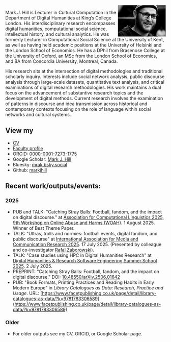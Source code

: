 <img src="mark.png" align="right" width="150" title="Photo credit: Will Melling">

Mark J. Hill is Lecturer in Cultural Computation in the Department of Digital Humanities at King’s College London. His interdisciplinary research encompasses digital humanities, computational social science, intellectual history, and cultural analytics. He was formerly Lecturer in Computational Social Science at the University of Kent, as well as having held academic positions at the University of Helsinki and the London School of Economics. He has a DPhil from Brasenose College at the University of Oxford, an MSc from the London School of Economics, and BA from Concordia University, Montreal, Canada.

His research sits at the intersection of digital methodologies and traditional scholarly inquiry. Interests include social network analysis, public discourse analysis through large-scale datasets, quantitative text analysis, and critical examinations of digital research methodologies. His work maintains a dual focus on the advancement of substantive research topics and the development of digital methods. Current research involves the examination of patterns in discourse and idea transmission across historical and contemporary contexts focusing on the role of language within social networks and cultural systems. 

## View my 

* [CV](CV.md)
* [Faculty profile](https://www.kcl.ac.uk/people/mark-j.-hill)
* ORCID: [0000-0001-7273-1775](https://orcid.org/0000-0001-7273-1775)
* Google Scholar: [Mark J. Hill](https://scholar.google.com/citations?user=y4Vjeb0AAAAJ&hl=en)
* Bluesky: [mrak.bsky.social](https://bsky.app/profile/mrak.bsky.social)
* Github: [markjhill](https://github.com/markjhill)

## Recent work/outputs/events:

### 2025 

* PUB and TALK: "Catching Stray Balls: Football, fandom, and the impact on digital discourse." at [Association for Computational Linguistics 2025, 9th Workshop on Online Abuse and Harms (WOAH)](https://aclanthology.org/2025.woah-1.17/). 1 August 2025. Winner of Best Theme Paper.
* TALK: "Ultras, trolls and normies: football events, digital fandom, and public discourse" at [International Association for Media and Communication Research 2025](https://iamcr.org/singapore2025). 17 July 2025. (Presented by colleague and co-investigator [Rafal Zaborowski](https://www.kcl.ac.uk/people/rafal-zaborowski)).
* TALK: "Case studies using HPC in Digital Humanities Research" at [Digital Humanities & Research Software Engineering Summer School 2025](https://dhrse2025.er.kcl.ac.uk/). 2 July 2025.
* PREPRINT: "Catching Stray Balls: Football, fandom, and the impact on digital discourse." DOI: [10.48550/arXiv.2506.01642](https://doi.org/10.48550/arXiv.2506.01642)
* PUB: "Book Formats, Printing Practices and Reading Habits in Early Modern Europe" in *Library Catalogues as Data: Research, Practice and Usage*. URL: [https://www.facetpublishing.co.uk/page/detail/library-catalogues-as-data/?k=9781783306589](https://www.facetpublishing.co.uk/page/detail/library-catalogues-as-data/?k=9781783306589)

### Older

* For older outputs see my CV, ORCID, or Google Scholar page.
